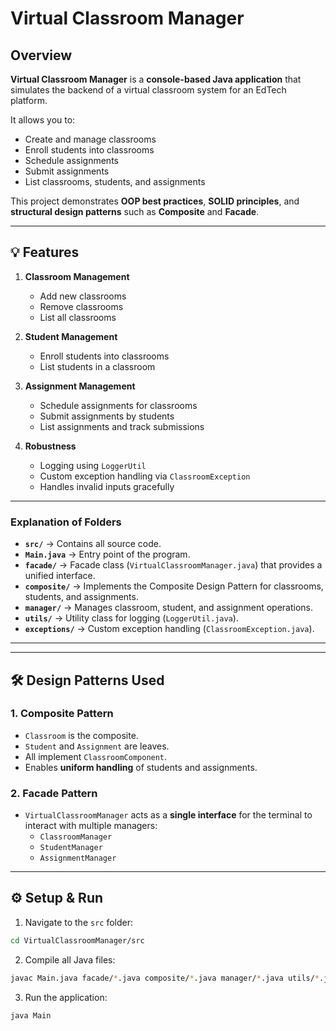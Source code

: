 # Virtual Classroom Manager

## Overview

**Virtual Classroom Manager** is a **console-based Java application** that simulates the backend of a virtual classroom system for an EdTech platform.  

It allows you to:

- Create and manage classrooms  
- Enroll students into classrooms  
- Schedule assignments  
- Submit assignments  
- List classrooms, students, and assignments  

This project demonstrates **OOP best practices**, **SOLID principles**, and **structural design patterns** such as **Composite** and **Facade**.

---

## 💡 Features

1. **Classroom Management**
   - Add new classrooms  
   - Remove classrooms  
   - List all classrooms  

2. **Student Management**
   - Enroll students into classrooms  
   - List students in a classroom  

3. **Assignment Management**
   - Schedule assignments for classrooms  
   - Submit assignments by students  
   - List assignments and track submissions  

4. **Robustness**
   - Logging using `LoggerUtil`  
   - Custom exception handling via `ClassroomException`  
   - Handles invalid inputs gracefully  

---

### Explanation of Folders

- **`src/`** → Contains all source code.
- **`Main.java`** → Entry point of the program.
- **`facade/`** → Facade class (`VirtualClassroomManager.java`) that provides a unified interface.
- **`composite/`** → Implements the Composite Design Pattern for classrooms, students, and assignments.
- **`manager/`** → Manages classroom, student, and assignment operations.
- **`utils/`** → Utility class for logging (`LoggerUtil.java`).
- **`exceptions/`** → Custom exception handling (`ClassroomException.java`).

---


---

## 🛠️ Design Patterns Used

### **1. Composite Pattern**
- `Classroom` is the composite.  
- `Student` and `Assignment` are leaves.  
- All implement `ClassroomComponent`.  
- Enables **uniform handling** of students and assignments.

### **2. Facade Pattern**
- `VirtualClassroomManager` acts as a **single interface** for the terminal to interact with multiple managers:  
  - `ClassroomManager`  
  - `StudentManager`  
  - `AssignmentManager`  

---

## ⚙️ Setup & Run

1. Navigate to the `src` folder:
```bash
cd VirtualClassroomManager/src
```

2. Compile all Java files:
```bash
javac Main.java facade/*.java composite/*.java manager/*.java utils/*.java exceptions/*.java
```

3. Run the application:
```bash
java Main
```